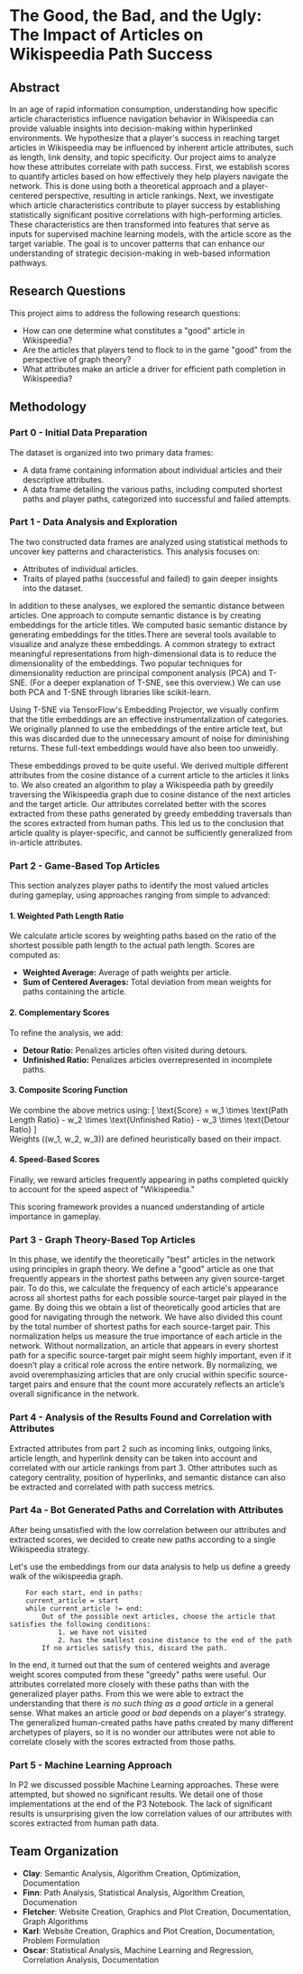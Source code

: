 # The Good, the Bad, and the Ugly: The Impact of Articles on Wikispeedia Path Success

## Abstract

In an age of rapid information consumption, understanding how specific article characteristics influence navigation behavior in Wikispeedia can provide valuable insights into decision-making within hyperlinked environments. We hypothesize that a player's success in reaching target articles in Wikispeedia may be influenced by inherent article attributes, such as length, link density, and topic specificity. Our project aims to analyze how these attributes correlate with path success. First, we establish scores to quantify articles based on how effectively they help players navigate the network. This is done using both a theoretical approach and a player-centered perspective, resulting in article rankings. Next, we investigate which article characteristics contribute to player success by establishing statistically significant positive correlations with high-performing articles. These characteristics are then transformed into features that serve as inputs for supervised machine learning models, with the article score as the target variable. The goal is to uncover patterns that can enhance our understanding of strategic decision-making in web-based information pathways.

## Research Questions
This project aims to address the following research questions:
- How can one determine what constitutes a "good" article in Wikispeedia?
- Are the articles that players tend to flock to in the game "good" from the perspective of graph theory?
- What attributes make an article a driver for efficient path completion in Wikispeedia?

## Methodology

### Part 0 - Initial Data Preparation
The dataset is organized into two primary data frames:
- A data frame containing information about individual articles and their descriptive attributes.
- A data frame detailing the various paths, including computed shortest paths and player paths, categorized into successful and failed attempts.

### Part 1 - Data Analysis and Exploration
The two constructed data frames are analyzed using statistical methods to uncover key patterns and characteristics. This analysis focuses on:
- Attributes of individual articles.
- Traits of played paths (successful and failed) to gain deeper insights into the dataset.

In addition to these analyses, we explored the semantic distance between articles. One approach to compute semantic distance is by creating embeddings for the article titles. We computed basic semantic distance by generating embeddings for the titles.There are several tools available to visualize and analyze these embeddings. A common strategy to extract meaningful representations from high-dimensional data is to reduce the dimensionality of the embeddings. Two popular techniques for dimensionality reduction are principal component analysis (PCA) and T-SNE. (For a deeper explanation of T-SNE, see this overview.) We can use both PCA and T-SNE through libraries like scikit-learn.

Using T-SNE via TensorFlow's Embedding Projector, we visually confirm that the title embeddings are an effective instrumentalization of categories. We originally planned to use the embeddings of the entire article text, but this was discarded due to the unnecessary amount of noise for diminishing returns. These full-text embeddings would have also been too unweidly.

These embeddings proved to be quite useful. We derived multiple different attributes from the cosine distance of a current article to the articles it links to. We also created an algorithm to play a Wikispeedia path by greedily traversing the Wikispeedia graph due to cosine distance of the next articles and the target article. Our attributes correlated better with the scores extracted from these paths generated by greedy embedding traversals than the scores extracted from human paths. This led us to the conclusion that article quality is player-specific, and cannot be sufficiently generalized from in-article attributes.

### Part 2 - Game-Based Top Articles

This section analyzes player paths to identify the most valued articles during gameplay, using approaches ranging from simple to advanced:

#### **1. Weighted Path Length Ratio**
We calculate article scores by weighting paths based on the ratio of the shortest possible path length to the actual path length. Scores are computed as:
- **Weighted Average:** Average of path weights per article.
- **Sum of Centered Averages:** Total deviation from mean weights for paths containing the article.

#### **2. Complementary Scores**
To refine the analysis, we add:
- **Detour Ratio:** Penalizes articles often visited during detours.
- **Unfinished Ratio:** Penalizes articles overrepresented in incomplete paths.

#### **3. Composite Scoring Function**
We combine the above metrics using:
\[
\text{Score} = w_1 \times \text{Path Length Ratio} - w_2 \times \text{Unfinished Ratio} - w_3 \times \text{Detour Ratio}
\]  
Weights (\(w_1, w_2, w_3\)) are defined heuristically based on their impact.

#### **4. Speed-Based Scores**
Finally, we reward articles frequently appearing in paths completed quickly to account for the speed aspect of "Wikispeedia."

This scoring framework provides a nuanced understanding of article importance in gameplay.

  
### Part 3 - Graph Theory-Based Top Articles
In this phase, we identify the theoretically "best" articles in the network using principles in graph theory. We define a "good" article as one that frequently appears in the shortest paths between any given source-target pair. To do this, we calculate the frequency of each article's appearance across all shortest paths for each possible source-target pair played in the game. By doing this we obtain a list of theoretically good articles that are good for navigating through the network. We have also divided this count by the total number of shortest paths for each source-target pair. This normalization helps us measure the true importance of each article in the network. Without normalization, an article that appears in every shortest path for a specific source-target pair might seem highly important, even if it doesn’t play a critical role across the entire network. By normalizing, we avoid overemphasizing articles that are only crucial within specific source-target pairs and ensure that the count more accurately reflects an article’s overall significance in the network.

### Part 4 - Analysis of the Results Found and Correlation with Attributes
Extracted attributes from part 2 such as incoming links, outgoing links, article length, and hyperlink density can be taken into account and correlated with our article rankings from part 3. Other attributes such as category centrality, position of hyperlinks, and semantic distance can also be extracted and correlated with path success metrics.


### Part 4a - Bot Generated Paths and Correlation with Attributes
After being unsatisfied with the low correlation between our attributes and extracted scores, we decided to create new paths according to a single Wikispeedia strategy.

Let's use the embeddings from our data analysis to help us define a greedy walk of the wikispeedia graph.

```
    For each start, end in paths:
    current_article = start
    while current_article != end:
        Out of the possible next articles, choose the article that satisfies the following conditions:
            1. we have not visited
            2. has the smallest cosine distance to the end of the path
        If no articles satisfy this, discard the path.
```

In the end, it turned out that the sum of centered weights and average weight scores computed from these "greedy" paths were useful. Our attributes correlated more closely with these paths than with the generalized player paths. From this we were able to extract the understanding that there *is no such thing as a good article* in a general sense. What makes an article *good* or *bad* depends on a player's strategy. The generalized human-created paths have paths created by many different archetypes of players, so it is no wonder our attributes were not able to correlate closely with the scores extracted from those paths.

### Part 5 - Machine Learning Approach
In P2 we discussed possible Machine Learning approaches. These were attempted, but showed no significant results. We detail one of those implementations at the end of the P3 Notebook. The lack of significant results is unsurprising given the low correlation values of our attributes with scores extracted from human path data.

## Team Organization
- **Clay**: Semantic Analysis, Algorithm Creation, Optimization, Documentation
- **Finn**: Path Analysis, Statistical Analysis, Algorithm Creation, Documenation
- **Fletcher**: Website Creation, Graphics and Plot Creation, Documentation, Graph Algorithms
- **Karl**:  Website Creation, Graphics and Plot Creation, Documentation, Problem Formulation
- **Oscar**: Statistical Analysis, Machine Learning and Regression, Correlation Analysis, Documentation


